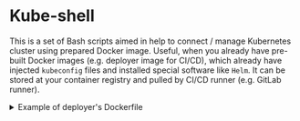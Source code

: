 # Kube-shell

This is a set of Bash scripts aimed in help to connect / manage Kubernetes cluster using prepared Docker image. 
Useful, when you already have pre-built Docker images (e.g. deployer image for CI/CD), 
which already have injected `kubeconfig` files and installed special software like `Helm`. 
It can be stored at your container registry and pulled by CI/CD runner (e.g. GitLab runner). 

<details><summary>Example of deployer's Dockerfile</summary>
```shell script
FROM alpine:latest

ARG KUBECONFIG_FILE
ARG HELM_VERSION
ARG ENVIRONMENT
ARG LOCATION

ENV K8S_ENVIRONMENT=${ENVIRONMENT}
ENV K8S_LOCATION=${LOCATION}

RUN apk update && apk add curl && apk add --no-cache --virtual deps \
    bash \
    openssl

# Install kubectl
RUN curl -LO https://storage.googleapis.com/kubernetes-release/release/$(curl -s https://storage.googleapis.com/kubernetes-release/release/stable.txt)/bin/linux/amd64/kubectl && \
    chmod +x ./kubectl && \
    mv ./kubectl /usr/local/bin/kubectl

# Add kubectl config
RUN mkdir ~/.kube
COPY ./$KUBECONFIG_FILE /root/.kube/config

# Install helm
RUN curl https://raw.githubusercontent.com/helm/helm/master/scripts/get > ./get_helm.sh && \
    chmod 700 ./get_helm.sh && \
    ./get_helm.sh -v $HELM_VERSION

# Cleanup
RUN apk del deps && \
    rm get_helm.sh
```
</details>

### Install

- download files or `git clone https://github.com/demmonico/kube-shell.git`
- `cp config.example.yaml config.yaml`
- put your clusters at the `config.yaml` (see [Configuration section](#configuration))
- [optional] exec `./run.sh --alias <YOUR_ALIAS>` (suggested to use `ksh` as `<YOUR_ALIAS>`) for add to file `~/.bash_profile` the shortcut to runner
- [optional, needed if do step 2] reload shell

<img src="docs/images/ksh-add-alias.gif" alt="KSH - Add alias" width=100%>

### Configuration

To configure your kube-shell put inside `config.yaml`:

```yaml
cluster_a:
  prod:
    pull_image: "deployer.your.container_repo/cluster_a:production"
  staging:
    pull_image: "deployer.your.container_repo/cluster_a:staging"
```

Sometimes deployer require for special token to generate personalised `kubeconfig` token. 
In that case you might be need to inject special environments variables into your deployer image. 
Then you can put them into `.env.super_secrets_for_cluster_a` file and add it to config:  

```yaml
cluster_a:
  prod:
    pull_image: "deployer.your.container_repo/cluster_a:production"
    env_file: ".env.super_secrets_for_cluster_a"
```

### Usage

<img src="docs/images/ksh-usage.gif" alt="KSH - Add alias" width=100%>

##### Help

```shell script
ksh -h
```

<img src="docs/images/ksh-options.png" alt="KSH - Options" width=100%>

##### Connect to k8s cluster

Connect to k8s `cluster_a` at `staging` environment (`staging` environment is default one)

```shell script
# short call
ksh -c cluster_a
 
# short call
ksh -c cluster_a -e staging
```

Connect to k8s `cluster_a` at `prod` environment

```shell script
ksh -c cluster_a -e prod
```

##### Operate at k8s cluster

When you get into deployer, you can see that entrypoint will change prompt message and add some shortcut aliases for k8s. 
Prompt message will look like `ksh::cluster_a/staging::/temp #` 

Available aliases you can check using `khelp`

<img src="docs/images/ksh-aliases.png" alt="KSH - Aliases" width=100%>

For example, to list all pods from some namespace you can run `kg pod -n your_namespace`, 
or `kga -n your_namespace` to check such resources as `cronjob`, `job`, `pod`.  
Also, you might be interested in watching for pods or jobs lists, then just run `kwg -n your_namespace`, 
which is shortcut for `watch -n 5 kubectl get job,pod -n your_namespace` 

##### Mount volume from host

By default, it mounts current shell folder to container as `/temp` in `readonly` mode. 
To mount in `rw` mode just run `ksh` with option `--rw`.

```shell script
ksh --rw -c cluster_a
```

